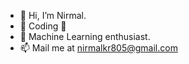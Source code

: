 - 👋 Hi, I’m Nirmal.
- 👀 Coding 🧡
- 🌱 Machine Learning enthusiast.
- 📫 Mail me at nirmalkr805@gmail.com

<!---
nirmal127001/nirmal127001 is a ✨ special ✨ repository because its `README.md` (this file) appears on your GitHub profile.
You can click the Preview link to take a look at your changes.
--->
